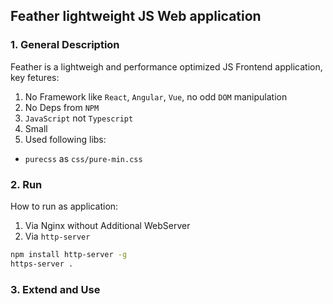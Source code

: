 ## Feather lightweight JS Web application

### 1. General Description

Feather is a lightweigh and performance optimized JS Frontend application, key fetures:
1. No Framework like `React`, `Angular`, `Vue`, no odd `DOM` manipulation
2. No Deps from `NPM`
3. `JavaScript` not `Typescript`
4. Small
5. Used following libs:
  - `purecss` as `css/pure-min.css`

### 2. Run

How to run as application:
1. Via Nginx without Additional WebServer
2. Via `http-server`
```bash
npm install http-server -g
https-server .
```

### 3. Extend and Use
